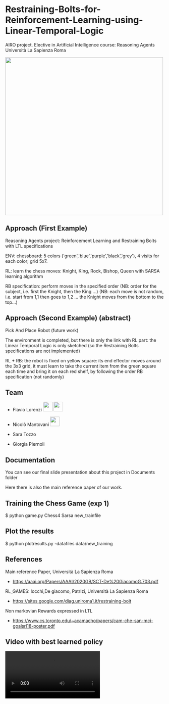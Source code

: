 # Restraining-Bolts-for-Reinforcement-Learning-using-Linear-Temporal-Logic
AIRO project. Elective in Artificial Intelligence course: Reasoning Agents
Università La Sapienza Roma

<a href="https://www.dis.uniroma1.it/"><img src="http://www.dis.uniroma1.it/sites/default/files/marchio%20logo%20eng%20jpg.jpg" width="500"></a>

## Approach (First Example)
Reasoning Agents project: Reinforcement Learning and Restraining Bolts with LTL specifications

ENV: chessboard: 5 colors ('green','blue','purple','black','grey'), 4 visits for each color; grid 5x7.

RL: learn the chess moves: Knight, King, Rock, Bishop, Queen with SARSA learning algorithm

RB specification: perform moves in the specified order (NB: order for the subject, i.e. first the Knight, then the King ...) (NB: each move is not random, i.e. start from 1,1 then goes to 1,2 ... the Knight moves from the bottom to the top...)

## Approach (Second Example) (abstract)
Pick And Place Robot (future work)

The environment is completed, but there is only the link with RL part: the Linear Temporal Logic is only sketched (so the Restraining Bolts specifications are not implemented)

RL + RB: the robot is fixed on yellow square: its end effector moves around the 3x3 grid, it must learn to take the current item from the green square each time and bring it on each red shelf, by following the order RB specification (not randomly)


## Team
* Flavio Lorenzi <a href="https://github.com/FlavioLorenzi"><img src="https://upload.wikimedia.org/wikipedia/commons/thumb/9/91/Octicons-mark-github.svg/1024px-Octicons-mark-github.svg.png" width="30"></a>
<a href="https://www.linkedin.com/in/flavio-lorenzi-875982171/"><img src="https://www.tecnomagazine.it/tech/wp-content/uploads/2013/05/linkedin-aggiungere-immagini.png" width="30"></a>

* Nicolò Mantovani <a href="https://github.com/Nicodman"><img src="https://upload.wikimedia.org/wikipedia/commons/thumb/9/91/Octicons-mark-github.svg/1024px-Octicons-mark-github.svg.png" width="30"></a>
* Sara Tozzo
* Giorgia Piernoli


## Documentation
You can see our final slide presentation about this project in Documents folder

Here there is also the main reference paper of our work.



## Training the Chess Game (exp 1)
$ python game.py Chess4 Sarsa new_trainfile

## Plot the results
$ python plotresults.py -datafiles data/new_training

## References
Main reference Paper, Università La Sapienza Roma
- https://aaai.org/Papers/AAAI/2020GB/SCT-De%20GiacomoG.703.pdf

RL_GAMES: Iocchi,De giacomo, Patrizi, Università La Sapienza Roma
- https://sites.google.com/diag.uniroma1.it/restraining-bolt

Non markovian Rewards expressed in LTL
- https://www.cs.toronto.edu/~acamacho/papers/cam-che-san-mci-goalsrl18-poster.pdf

## Video with best learned policy
![SC2 Video](video/clip_training.mov)
